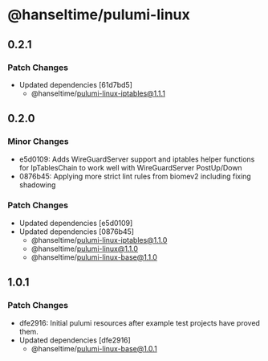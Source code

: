 # @hanseltime/pulumi-linux

## 0.2.1

### Patch Changes

- Updated dependencies [61d7bd5]
  - @hanseltime/pulumi-linux-iptables@1.1.1

## 0.2.0

### Minor Changes

- e5d0109: Adds WireGuardServer support and iptables helper functions for IpTablesChain to work well with WireGuardServer PostUp/Down
- 0876b45: Applying more strict lint rules from biomev2 including fixing shadowing

### Patch Changes

- Updated dependencies [e5d0109]
- Updated dependencies [0876b45]
  - @hanseltime/pulumi-linux-iptables@1.1.0
  - @hanseltime/pulumi-linux@1.1.0
  - @hanseltime/pulumi-linux-base@1.1.0

## 1.0.1

### Patch Changes

- dfe2916: Initial pulumi resources after example test projects have proved them.
- Updated dependencies [dfe2916]
  - @hanseltime/pulumi-linux-base@1.0.1
